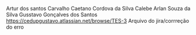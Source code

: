 Artur dos santos Carvalho
Caetano Cordova da Silva
Calebe Arlan Souza da Silva
Gusstavo Gonçalves dos Santos
https://cedupgustavo.atlassian.net/browse/TES-3
Arquivo do jira/corrreção do erro
